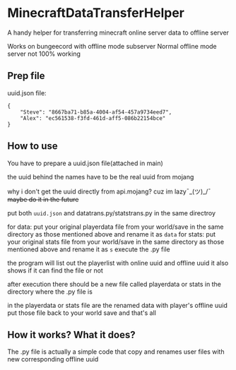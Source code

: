 # MinecraftDataTransferHelper
A handy helper for transferring minecraft online server data to offline server

Works on bungeecord with offline mode subserver
Normal offline mode server not 100% working

## Prep file
uuid.json file:
```
{
    "Steve": "8667ba71-b85a-4004-af54-457a9734eed7",
    "Alex": "ec561538-f3fd-461d-aff5-086b22154bce"
}
```

## How to use
You have to prepare a uuid.json file(attached in main)

the uuid behind the names have to be the real uuid from mojang

why i don't get the uuid directly from api.mojang?
cuz im lazy¯\_(ツ)_/¯
~~maybe do it in the future~~

put both `uuid.json` and datatrans.py/statstrans.py in the same directroy

for data:
put your original playerdata file from your world/save in the same directory as those mentioned above and rename it as `data`
for stats:
put your original stats file from your world/save in the same directory as those mentioned above and rename it as `s`
execute the .py file

the program will list out the playerlist with online uuid and offline uuid
it also shows if it can find the file or not

after execution there should be a new file called playerdata or stats in the directory where the .py file is

in the playerdata or stats file are the renamed data with player's offline uuid
put those file back to your world save and that's all

## How it works? What it does?
The .py file is actually a simple code that copy and renames user files with new corresponding offline uuid
